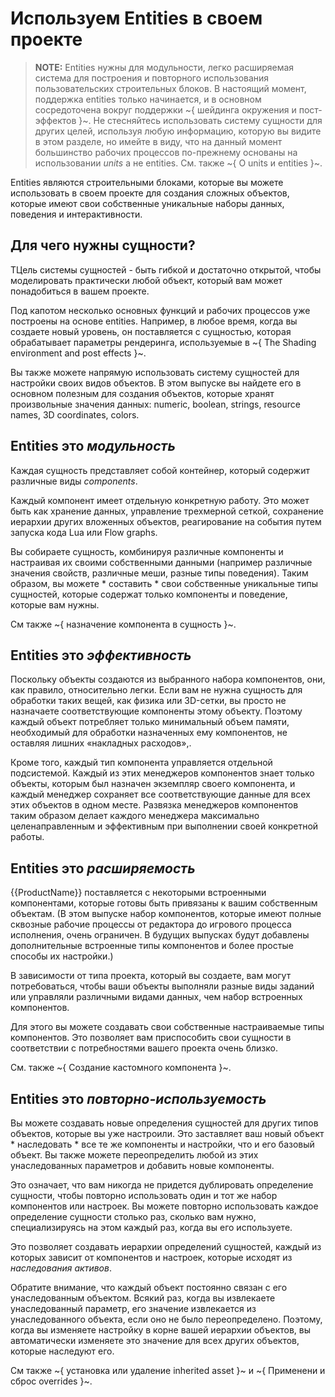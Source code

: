 # Используем Entities в своем проекте

>	**NOTE:** Entities нужны для модульности, легко расширяемая система для построения и повторного использования пользовательских строительных блоков. В настоящий момент, поддержка entities только начинается, и в основном сосредоточена вокруг поддержки ~{ шейдинга окружения и пост-эффектов }~. Не стесняйтесь использовать систему сущности для других целей, используя любую информацию, которую вы видите в этом разделе, но имейте в виду, что на данный момент большинство рабочих процессов по-прежнему основаны на использовании *units* а не entities. См. также ~{ О units и entities }~.

Entities являются строительными блоками, которые вы можете использовать в своем проекте для создания сложных объектов, которые имеют свои собственные уникальные наборы данных, поведения и интерактивности.

## Для чего нужны сущности?

TЦель системы сущностей - быть гибкой и достаточно открытой, чтобы моделировать практически любой объект, который вам может понадобиться в вашем проекте.

Под капотом несколько основных функций и рабочих процессов уже построены на основе entities. Например, в любое время, когда вы создаете новый уровень, он поставляется с сущностью, которая обрабатывает параметры рендеринга, используемые в ~{ The Shading environment and post effects }~.

Вы также можете напрямую использовать систему сущностей для настройки своих видов объектов. В этом выпуске вы найдете его в основном полезным для создания объектов, которые хранят произвольные значения данных: numeric, boolean, strings, resource names, 3D coordinates, colors.

## Entities это *модульность*

Каждая сущность представляет собой контейнер, который содержит различные виды *components*.

Каждый компонент имеет отдельную конкретную работу. Это может быть как хранение данных, управление трехмерной сеткой, сохранение иерархии других вложенных объектов, реагирование на события путем запуска кода Lua или Flow graphs.

Вы собираете сущность, комбинируя различные компоненты и настраивая их своими собственными данными (например различные значения свойств, различные меши, разные типы поведения). Таким образом, вы можете * составить * свои собственные уникальные типы сущностей, которые содержат только компоненты и поведение, которые вам нужны.

См также ~{ назначение компонента в сущность }~.

## Entities это *эффективность*

Поскольку объекты создаются из выбранного набора компонентов, они, как правило, относительно легки. Если вам не нужна сущность для обработки таких вещей, как физика или 3D-сетки, вы просто не назначаете соответствующие компоненты этому объекту. Поэтому каждый объект потребляет только минимальный объем памяти, необходимый для обработки назначенных ему компонентов, не оставляя лишних «накладных расходов»,.

Кроме того, каждый тип компонента управляется отдельной подсистемой. Каждый из этих менеджеров компонентов знает только объекты, которым был назначен экземпляр своего компонента, и каждый менеджер сохраняет все соответствующие данные для всех этих объектов в одном месте. Развязка менеджеров компонентов таким образом делает каждого менеджера максимально целенаправленным и эффективным при выполнении своей конкретной работы.

## Entities это *расширяемость*

{{ProductName}} поставляется с некоторыми встроенными компонентами, которые готовы быть привязаны к вашим собственным объектам. (В этом выпуске набор компонентов, которые имеют полные сквозные рабочие процессы от редактора до игрового процесса исполнения, очень ограничен. В будущих выпусках будут добавлены дополнительные встроенные типы компонентов и более простые способы их настройки.)

В зависимости от типа проекта, который вы создаете, вам могут потребоваться, чтобы ваши объекты выполняли разные виды заданий или управляли различными видами данных, чем набор встроенных компонентов.

Для этого вы можете создавать свои собственные настраиваемые типы компонентов. Это позволяет вам приспособить свои сущности в соответствии с потребностями вашего проекта очень близко.

См. также ~{ Создание кастомного компонента }~.

## Entities это *повторно-используемость*

Вы можете создавать новые определения сущностей для других типов объектов, которые вы уже настроили. Это заставляет ваш новый объект * наследовать * все те же компоненты и настройки, что и его базовый объект. Вы также можете переопределить любой из этих унаследованных параметров и добавить новые компоненты.

Это означает, что вам никогда не придется дублировать определение сущности, чтобы повторно использовать один и тот же набор компонентов или настроек. Вы можете повторно использовать каждое определение сущности столько раз, сколько вам нужно, специализируясь на этом каждый раз, когда вы его используете.

Это позволяет создавать иерархии определений сущностей, каждый из которых зависит от компонентов и настроек, которые исходят из *наследования активов*.

Обратите внимание, что каждый объект постоянно связан с его унаследованным объектом. Всякий раз, когда вы извлекаете унаследованный параметр, его значение извлекается из унаследованного объекта, если оно не было переопределено. Поэтому, когда вы изменяете настройку в корне вашей иерархии объектов, вы автоматически изменяете это значение для всех других объектов, которые наследуют его.

См также ~{ установка или удаление inherited asset }~ и ~{ Применени и сброс overrides }~.
